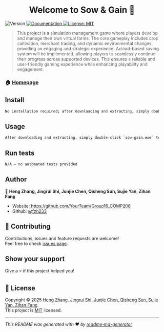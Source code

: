 <h1 align="center">Welcome to Sow & Gain 👋</h1>
<p>
  <img alt="Version" src="https://img.shields.io/badge/version-4.0-blue.svg?cacheSeconds=2592000" />
  <a href="https://github.com/YourTeam/Group16_COMP208" target="_blank">
    <img alt="Documentation" src="https://img.shields.io/badge/documentation-yes-brightgreen.svg" />
  </a>
  <a href="https://opensource.org/licenses/MIT" target="_blank">
    <img alt="License: MIT" src="https://img.shields.io/badge/License-MIT-yellow.svg" />
  </a>
</p>

> This project is a simulation management game where players develop and manage their own virtual farms. The core gameplay includes crop cultivation, merchant trading, and dynamic environmental changes, providing an engaging and strategic experience. Acloud-based saving system will be implemented, allowing players to seamlessly continue their progress across supported devices. This ensures a reliable and user-friendly gaming experience while enhancing playability and engagement.

### 🏠 [Homepage](https://github.com/fzh233/Group16_COMP208/tree/main)

## Install

```sh
No installation required; after downloading and extracting, simply double-click `sow-gain.exe` to run.
```

## Usage

```sh
After downloading and extracting, simply double-click `sow-gain.exe` to run.
```

## Run tests

```sh
N/A — no automated tests provided
```

## Author

👤 **Heng Zhang, Jingrui Shi, Junjie Chen, Qisheng Sun, Sujie Yan, Zihan Fang**

* Website: https://github.com/YourTeam/Group16_COMP208
* Github: [@fzh233](https://github.com/fzh233)

## 🤝 Contributing

Contributions, issues and feature requests are welcome!<br />Feel free to check [issues page](https://github.com/fzh233/Group16_COMP208/issues). 

## Show your support

Give a ⭐️ if this project helped you!

## 📝 License

Copyright © 2025 [Heng Zhang, Jingrui Shi, Junjie Chen, Qisheng Sun, Sujie Yan, Zihan Fang](https://github.com/fzh233).<br />
This project is [MIT](https://opensource.org/licenses/MIT) licensed.

***
_This README was generated with ❤️ by [readme-md-generator](https://github.com/kefranabg/readme-md-generator)_